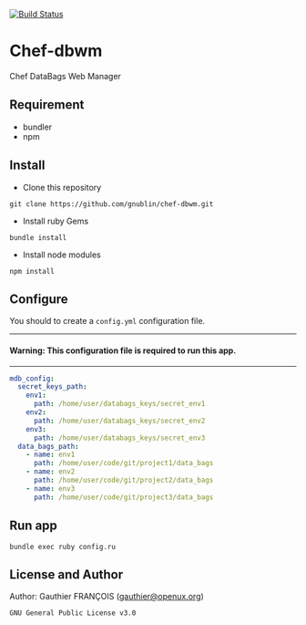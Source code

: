 [![Build Status](https://travis-ci.org/gnublin/chef-dbwm.svg?branch=master)](https://travis-ci.org/gnublin/chef-dbwm)

# Chef-dbwm
Chef DataBags Web Manager

## Requirement
 * bundler
 * npm

## Install
 * Clone this repository
 ```
git clone https://github.com/gnublin/chef-dbwm.git
 ```
 * Install ruby Gems
 ```
bundle install
 ```
 * Install node modules
 ```
npm install
 ```

## Configure
You should to create a `config.yml` configuration file.

---
#### Warning: This configuration file is required to run this app.
---

```yaml
mdb_config:
  secret_keys_path:
    env1:
      path: /home/user/databags_keys/secret_env1
    env2:
      path: /home/user/databags_keys/secret_env2
    env3:
      path: /home/user/databags_keys/secret_env3
  data_bags_path:
    - name: env1
      path: /home/user/code/git/project1/data_bags
    - name: env2
      path: /home/user/code/git/project2/data_bags
    - name: env3
      path: /home/user/code/git/project3/data_bags
```

## Run app
```
bundle exec ruby config.ru
```

## License and Author

Author: Gauthier FRANÇOIS (<gauthier@openux.org>)

```text
GNU General Public License v3.0
```
